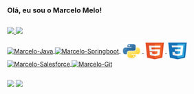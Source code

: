 ### Olá, eu sou o Marcelo Melo!

##

<div style="display: inline_block">
  <a href="https://github.com/MarceloMelo2018">
  <img height="150em" src="https://github-readme-stats.vercel.app/api?username=MarceloMelo2018&show_icons=true&theme=gruvbox&include_all_commits=true&count_private=true"/>
  <img height="150em" src="https://github-readme-stats.vercel.app/api/top-langs/?username=MarceloMelo2018&layout=compact&langs_count=7&theme=gruvbox"/>
</div>
    
<div style="display: inline_block"><br>
  <img align="center" alt="Marcelo-Java" height="50" width="60" src="https://cdn.jsdelivr.net/gh/devicons/devicon/icons/java/java-original-wordmark.svg" />
  <img align="center" alt="Marcelo-Springboot" height="40" width="50" src="https://cdn.jsdelivr.net/gh/devicons/devicon/icons/spring/spring-original.svg" />
  <img align="center" alt="Marcelo-Python" height="40" width="50" src="https://raw.githubusercontent.com/devicons/devicon/master/icons/python/python-original.svg">
  <img align="center" alt="Marcelo-HTML" height="40" width="50" src="https://raw.githubusercontent.com/devicons/devicon/master/icons/html5/html5-original.svg">
  <img align="center" alt="Marcelo-CSS" height="40" width="50" src="https://raw.githubusercontent.com/devicons/devicon/master/icons/css3/css3-original.svg">
  <img align="center" alt="Marcelo-Salesforce" height="60" width="70" src="https://salesforcecodex.com/wp-content/uploads/2019/08/SalesforceCodex_Apex-e1566962527231.png">
  <img align="center" alt="Marcelo-Git" height="40" width="50" src="https://cdn.jsdelivr.net/gh/devicons/devicon/icons/git/git-plain.svg" />
</div>

##
  
<div style="display: inline_block">
  <a href="https://www.linkedin.com/in/marcelo-silva-berto-de-melo-88141850/" target="_blank"><img src="https://img.shields.io/badge/-LinkedIn-%230077B5?style=for-the-badge&logo=linkedin&logoColor=white" target="_blank"></a>
  <a href = "https://t.me/marcelomello"><img src="https://img.shields.io/badge/Telegram-2CA5E0?style=for-the-badge&logo=telegram&logoColor=white" target="_blank"></a>
</div>
